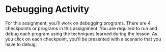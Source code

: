 # Debugging Activity
For this assignment, you'll work on debugging programs. There are 4 checkpoints or programs in this assignment. You are required to run and debug each program using the techniques learned during the lesson. As you click on each checkpoint, you'll be presented with a scenario that you have to debug.